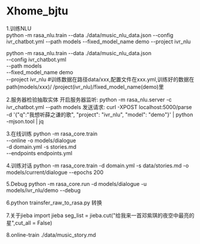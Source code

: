 # Xhome_bjtu

1.训练NLU  
python -m rasa_nlu.train --data ./data/music_nlu_data.json --config ivr_chatbot.yml --path models --fixed_model_name demo --project ivr_nlu

python -m rasa_nlu.train --data ./data/music_nlu_data.json \
    --config ivr_chatbot.yml \
    --path models \
    --fixed_model_name demo \
    --project ivr_nlu
#训练数据在路径data/xxx,配置文件在xxx.yml,训练好的数据在path(models/xxx)/
 /project(ivr_nlu)/fixed_model_name(demo)里

2.服务器检验抽取实体
开启服务器监听:
python -m rasa_nlu.server -c ivr_chatbot.yml --path models
发送请求:
curl -XPOST localhost:5000/parse -d '{"q":"我想听薛之谦的歌", "project": "ivr_nlu", "model": "demo"}' | python -mjson.tool | jq

3.在线训练
python -m rasa_core.train \
  --online -o models/dialogue \
  -d domain.yml -s stories.md \
  --endpoints endpoints.yml

4.训练对话
python -m rasa_core.train -d domain.yml -s data/stories.md -o models/current/dialogue --epochs 200

5.Debug
python -m rasa_core.run -d models/dialogue -u models/ivr_nlu/demo --debug

6.python trainsfer_raw_to_rasa.py 转换

7.关于jieba
import jieba
seg_list = jieba.cut("给我来一首邓紫琪的夜空中最亮的星",cut_all = False)

8.online-train
./data/music_story.md
